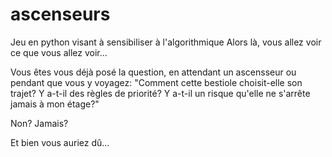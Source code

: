 # ascenseurs
Jeu en python visant à sensibiliser à l'algorithmique
Alors là, vous allez voir ce que vous allez voir...

Vous êtes vous déjà posé la question, en attendant un ascensseur ou pendant que vous y voyagez: "Comment cette bestiole choisit-elle son trajet? Y a-t-il des règles de priorité? Y a-t-il un risque qu'elle ne s'arrête jamais à mon étage?"

Non? Jamais? 

Et bien vous auriez dû...
